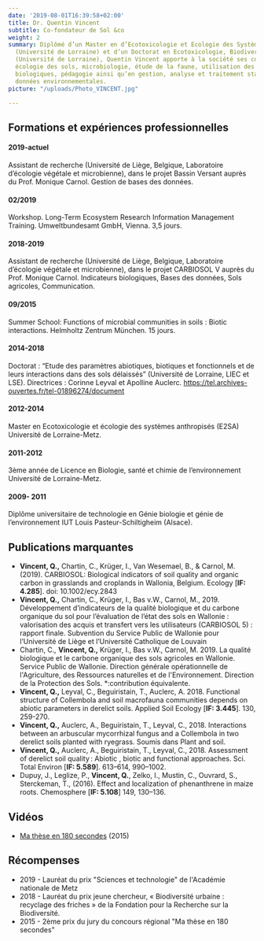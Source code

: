 ```yaml
---
date: '2019-08-01T16:39:58+02:00'
title: Dr. Quentin Vincent
subtitle: Co-fondateur de Sol &co
weight: 2
summary: Diplômé d’un Master en d’Ecotoxicologie et Ecologie des Systèmes Anthropisé
  (Université de Lorraine) et d’un Doctorat en Ecotoxicologie, Biodiversité et Ecosystème
  (Université de Lorraine), Quentin Vincent apporte à la société ses compétences en
  écologie des sols, microbiologie, étude de la faune, utilisation des indicateurs
  biologiques, pédagogie ainsi qu’en gestion, analyse et traitement statistiques des
  données environnementales.
picture: "/uploads/Photo_VINCENT.jpg"

---
```

## Formations et expériences professionnelles

#### 2019-actuel

Assistant de recherche (Université de Liège, Belgique, Laboratoire d’écologie végétale et microbienne), dans le projet Bassin Versant auprès du Prof. Monique Carnol.
Gestion de bases des données.

#### 02/2019

Workshop. Long-Term Ecosystem Research Information Management Training. Umweltbundesamt GmbH, Vienna. 3,5 jours.

#### 2018-2019

Assistant de recherche (Université de Liège, Belgique, Laboratoire d’écologie végétale et microbienne), dans le projet CARBIOSOL V auprès du Prof. Monique Carnol.
Indicateurs biologiques, Bases des données, Sols agricoles, Communication.

#### 09/2015

Summer School: Functions of microbial communities in soils : Biotic interactions. Helmholtz Zentrum München. 15 jours.

#### 2014-2018

Doctorat : “Etude des paramètres abiotiques, biotiques et fonctionnels et de leurs interactions dans des sols délaissés” (Université de Lorraine, LIEC et LSE). Directrices : Corinne Leyval et Apolline Auclerc. https://tel.archives-ouvertes.fr/tel-01896274/document

#### 2012-2014

Master en Ecotoxicologie et écologie des systèmes anthropisés (E2SA) Université de Lorraine-Metz.

#### 2011-2012

3ème année de Licence en Biologie, santé et chimie de l’environnement Université de Lorraine-Metz.

#### 2009- 2011

Diplôme universitaire de technologie en Génie biologie et génie de l’environnement IUT Louis Pasteur-Schiltigheim (Alsace).

## Publications marquantes

* **Vincent, Q.,** Chartin, C., Krüger, I., Van Wesemael, B., & Carnol, M. (2019). CARBIOSOL: Biological indicators of soil quality and organic carbon in grasslands and croplands in Wallonia, Belgium. Ecology \[**IF: 4.285**\]. doi: 10.1002/ecy.2843
* **Vincent, Q.,** Chartin, C., Krüger, I., Bas v.W., Carnol, M., 2019. Développement d’indicateurs de la qualité biologique et du carbone organique du sol pour l’évaluation de l’état des sols en Wallonie : valorisation des acquis et transfert vers les utilisateurs (CARBIOSOL 5) : rapport finale. Subvention du Service Public de Wallonie pour l’Université de Liège et l’Université Catholique de Louvain
* Chartin, C._,_ **Vincent, Q.,** Krüger, I., Bas v.W., Carnol, M. 2019. La qualité biologique et le carbone organique des sols agricoles en Wallonie. Service Public de Wallonie. Direction générale opérationnelle de l'Agriculture, des Ressources naturelles et de l'Environnement. Direction de la Protection des Sols. *:contribution équivalente.
* **Vincent, Q.,** Leyval, C., Beguiristain, T., Auclerc, A. 2018. Functional structure of Collembola and soil macrofauna communities depends on abiotic parameters in derelict soils. Applied Soil Ecology \[**IF: 3.445**\]. 130, 259-270.
* **Vincent, Q.,** Auclerc, A., Beguiristain, T., Leyval, C., 2018. Interactions between an arbuscular mycorrhizal fungus and a Collembola in two derelict soils planted with ryegrass. Soumis dans Plant and soil.
* **Vincent, Q.,** Auclerc, A., Beguiristain, T., Leyval, C., 2018. Assessment of derelict soil quality : Abiotic , biotic and functional approaches. Sci. Total Environ \[**IF: 5.589**\]. 613–614, 990–1002.
* Dupuy, J., Leglize, P., **Vincent, Q.**, Zelko, I., Mustin, C., Ouvrard, S., Sterckeman, T., (2016). Effect and localization of phenanthrene in maize roots. Chemosphere \[**IF: 5.108**\] 149, 130–136.

## Vidéos

* [Ma thèse en 180 secondes](https://videos.univ-lorraine.fr/index.php?act=view&id=2169) (2015)

## Récompenses

* 2019 - Lauréat du prix "Sciences et technologie" de l'Académie nationale de Metz
* 2018 - Lauréat du prix jeune chercheur, « Biodiversité urbaine : recyclage des friches » de la Fondation pour la Recherche sur la Biodiversité.
* 2015 - 2ème prix du jury du concours régional "Ma thèse en 180 secondes"